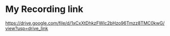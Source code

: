 # My Recording link
https://drive.google.com/file/d/1xCxXtDhkzFWIc2bHzo96Tmzz8TMC0kwG/view?usp=drive_link
